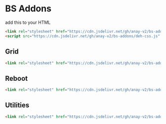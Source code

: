 # BS Addons

add this to your HTML

```html
<link rel="stylesheet" href="https://cdn.jsdelivr.net/gh/anay-v2/bs-addons/deh-css.min.css">
<script src="https://cdn.jsdelivr.net/gh/anay-v2/bs-addons/deh-css.js" defer></script>
```

## Grid

```html
<link rel="stylesheet" href="https://cdn.jsdelivr.net/gh/anay-v2/bs-addons/deh-grid.css">
```

## Reboot

```html
<link rel="stylesheet" href="https://cdn.jsdelivr.net/gh/anay-v2/bs-addons/deh-reboot.css">
```

## Utilities

```html
<link rel="stylesheet" href="https://cdn.jsdelivr.net/gh/anay-v2/bs-addons/deh-utilities.css">
```
